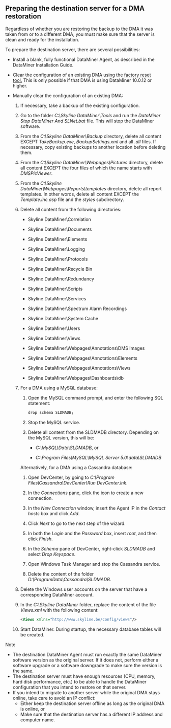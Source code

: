 ## Preparing the destination server for a DMA restoration

Regardless of whether you are restoring the backup to the DMA it was taken from or to a different DMA, you must make sure that the server is clean and ready for the installation.

To prepare the destination server, there are several possibilities:

- Install a blank, fully functional DataMiner Agent, as described in the DataMiner Installation Guide.

- Clear the configuration of an existing DMA using the [factory reset tool.](https://community.dataminer.services/documentation/factory-reset-tool/) This is only possible if that DMA is using DataMiner 10.0.12 or higher.

- Manually clear the configuration of an existing DMA:

    1. If necessary, take a backup of the existing configuration.

    2. Go to the folder *C:\\Skyline DataMiner\\Tools* and run the *DataMiner Stop DataMiner And SLNet.bat* file. This will stop the DataMiner software.

    3. From the *C:\\Skyline DataMiner\\Backup* directory, delete all content EXCEPT *TakeBackup.exe*, *BackupSettings.xml* and all *.dll* files. If necessary, copy existing backups to another location before deleting them.

    4. From the *C:\\Skyline DataMiner\\Webpages\\Pictures* directory, delete all content EXCEPT the four files of which the name starts with *DMSPicViewer*.

    5. From the *C:\\Skyline DataMiner\\Webpages\\Reports\\templates* directory, delete all report templates. In other words, delete all content EXCEPT the *Template.inc.asp* file and the *styles* subdirectory.

    6. Delete all content from the following directories:

        - Skyline DataMiner\\Correlation

        - Skyline DataMiner\\Documents

        - Skyline DataMiner\\Elements

        - Skyline DataMiner\\Logging

        - Skyline DataMiner\\Protocols

        - Skyline DataMiner\\Recycle Bin

        - Skyline DataMiner\\Redundancy

        - Skyline DataMiner\\Scripts

        - Skyline DataMiner\\Services

        - Skyline DataMiner\\Spectrum Alarm Recordings

        - Skyline DataMiner\\System Cache

        - Skyline DataMiner\\Users

        - Skyline DataMiner\\Views

        - Skyline DataMiner\\Webpages\\Annotations\\DMS Images

        - Skyline DataMiner\\Webpages\\Annotations\\Elements

        - Skyline DataMiner\\Webpages\\Annotations\\Views

        - Skyline DataMiner\\Webpages\\Dashboards\\db

    7. For a DMA using a MySQL database:

        1. Open the MySQL command prompt, and enter the following SQL statement:

            ```txt
            drop schema SLDMADB;
            ```

        2. Stop the MySQL service.

        3. Delete all content from the SLDMADB directory. Depending on the MySQL version, this will be:

            - *C:\\MySQL\\Data\\SLDMADB*, or

            - *C:\\Program Files\\MySQL\\MySQL Server 5.0\\data\\SLDMADB*

        Alternatively, for a DMA using a Cassandra database:

        1. Open DevCenter, by going to *C:\\Program Files\\Cassandra\\DevCenter\\Run DevCenter.lnk*.

        2. In the *Connections* pane, click the icon to create a new connection.

        3. In the *New Connection* window, insert the Agent IP in the *Contact hosts* box and click *Add*.

        4. Click *Next* to go to the next step of the wizard.

        5. In both the *Login* and the *Password* box, insert *root*, and then click *Finish*.

        6. In the *Schema* pane of DevCenter, right-click *SLDMADB* and select *Drop Keyspace*.

        7. Open Windows Task Manager and stop the Cassandra service.

        8. Delete the content of the folder *D:\\ProgramData\\Cassandra\\SLDMADB*.

    8. Delete the Windows user accounts on the server that have a corresponding DataMiner account.

    9. In the *C:\\Skyline DataMiner* folder, replace the content of the file *Views.xml* with the following content:

        ```xml
        <Views xmlns="http://www.skyline.be/config/views"/>
        ```

    10. Start DataMiner. During startup, the necessary database tables will be created.

> [!NOTE]
> -  The destination DataMiner Agent must run exactly the same DataMiner software version as the original server. If it does not, perform either a software upgrade or a software downgrade to make sure the version is the same.
> -  The destination server must have enough resources (CPU, memory, hard disk performance, etc.) to be able to handle the DataMiner configuration that you intend to restore on that server.
> -  If you intend to migrate to another server while the original DMA stays online, take care to avoid an IP conflict:
>     - Either keep the destination server offline as long as the original DMA is online, or
>     - Make sure that the destination server has a different IP address and computer name.
>
